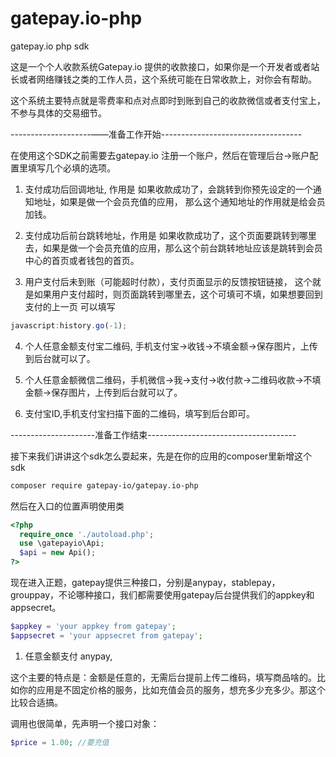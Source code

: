 # gatepay.io-php
gatepay.io php sdk

这是一个个人收款系统Gatepay.io 提供的收款接口，如果你是一个开发者或者站长或者网络赚钱之类的工作人员，这个系统可能在日常收款上，对你会有帮助。

这个系统主要特点就是零费率和点对点即时到账到自己的收款微信或者支付宝上，不参与具体的交易细节。

--------------------——准备工作开始-----------------------------------

在使用这个SDK之前需要去gatepay.io 注册一个账户，然后在管理后台->账户配置里填写几个必填的选项。

1. 支付成功后回调地址, 作用是 如果收款成功了，会跳转到你预先设定的一个通知地址，如果是做一个会员充值的应用， 那么这个通知地址的作用就是给会员加钱。

2. 支付成功后前台跳转地址，作用是 如果收款成功了，这个页面要跳转到哪里去，如果是做一个会员充值的应用，那么这个前台跳转地址应该是跳转到会员中心的首页或者钱包的首页。

3. 用户支付后未到账（可能超时付款），支付页面显示的反馈按钮链接， 这个就是如果用户支付超时，则页面跳转到哪里去，这个可填可不填，如果想要回到支付的上一页 可以填写

```javascript
javascript:history.go(-1);
```


4. 个人任意金额支付宝二维码, 手机支付宝->收钱->不填金额->保存图片，上传到后台就可以了。

5. 个人任意金额微信二维码，手机微信->我->支付->收付款->二维码收款->不填金额->保存图片，上传到后台就可以了。

6. 支付宝ID,手机支付宝扫描下面的二维码，填写到后台即可。

---------------------准备工作结束-------------------------------------


接下来我们讲讲这个sdk怎么耍起来，先是在你的应用的composer里新增这个sdk

```bash
composer require gatepay-io/gatepay.io-php
```

然后在入口的位置声明使用类

```php
<?php
  require_once './autoload.php';
  use \gatepayio\Api;
  $api = new Api();
?>
```

现在进入正题，gatepay提供三种接口，分别是anypay，stablepay，grouppay，不论哪种接口，我们都需要使用gatepay后台提供我们的appkey和appsecret。

```php
$appkey = 'your appkey from gatepay';
$appsecret = 'your appsecret from gatepay';
```

1. 任意金额支付 anypay,

这个主要的特点是：金额是任意的，无需后台提前上传二维码，填写商品啥的。比如你的应用是不固定价格的服务，比如充值会员的服务，想充多少充多少。那这个比较合适搞。

调用也很简单，先声明一个接口对象：
```php
$price = 1.00; //要充值
```






